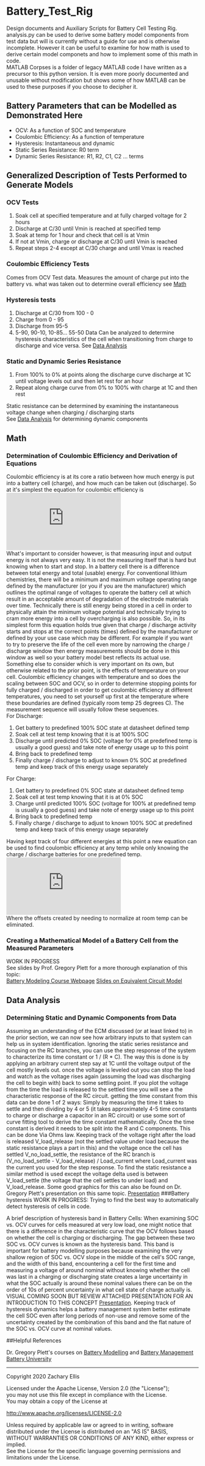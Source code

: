 # Battery_Test_Rig
Design documents and Auxiliary Scripts for Battery Cell Testing Rig.  
analysis.py can be used to derive some battery model components from test data but will is currently without a guide for use 
and is otherwise incomplete. However it can be useful to examine for how math is used to derive certain model componets and how to implement 
some of this math in code.  
MATLAB Corpses is a folder of legacy MATLAB code I have written as a precursor to this python version. It is even more poorly documented and unusable 
without modification but shows some of how MATLAB can be used to these purposes if you choose to decipher it.  

## Battery Parameters that can be Modelled as Demonstrated Here
- OCV: As a function of SOC and temperature
- Coulombic Efficiency: As a function of temperature
- Hysteresis: Instantaneous and dynamic
- Static Series Resistance: R0 term
- Dynamic Series Resistance: R1, R2, C1, C2 ... terms
## Generalized Description of Tests Performed to Generate Models
### OCV Tests

1. Soak cell at specified temperature and at fully charged voltage for 2 hours
2. Discharge at C/30 until Vmin is reached at specified temp
3. Soak at temp for 1 hour and check that cell is at Vmin
4. If not at Vmin, charge or discharge at C/30 until Vmin is reached
5. Repeat steps 2-4 except at C/30 charge and until Vmax is reached
### Coulombic Efficiency Tests

Comes from OCV Test data. Measures the amount of charge put into the battery vs. what was taken out to determine overall efficiency see [Math](#determination-of-coulombic-efficiency-and-derivation-of-equations)

### Hysteresis tests

1. Discharge at C/30 from 100 - 0
2. Charge from 0 - 95
3. Discharge from 95-5
4. 5-90, 90-10, 10-85... 55-50
Data Can be analyzed to determine hysteresis characteristics of the cell when transitioning from charge to discharge and vice versa. See [Data Analysis](#battery-hysteresis)

### Static and Dynamic Series Resistance

1. From 100% to 0% at points along the discharge curve discharge at 1C until voltage levels out and then let rest for an hour
2. Repeat along charge curve from 0% to 100% with charge at 1C and then rest  

Static resistance can be determined by examining the instantaneous voltage change when charging / discharging starts  
See [Data Analysis](#determining-static-and-dynamic-components-from-data) for determining dynamic components

## Math
### Determination of Coulombic Efficiency and Derivation of Equations

Coulombic efficiency is at its core a ratio between how much energy is put into a battery cell (charge), and how much can
be taken out (discharge). So at it's simplest the equation for coulombic efficiency is  
![equation](https://latex.codecogs.com/gif.latex?%5Cfrac%7BEnergyDischarged%7D%7BEnergyCharged%7D*100%3DCoulombicEfficiency%28%25%29)  
What's important to consider however, is that measuring input and output energy is not always very easy. It is not the
measuring itself that is hard but knowing when to start and stop. In a battery cell there is a difference between total 
energy and total (usable) energy. For conventional lithium chemistries, there will be a minimum and maximum voltage operating range 
defined by the manufacturer (or you if you are the manufacturer) which outlines the optimal range of voltages to operate the battery cell 
at which result in an acceptable amount of degradation of the electrode materials over time. Technically there is still energy being stored in a cell 
in order to physically attain the minimum voltage potential and technically trying to cram more energy into a cell by overcharging is also possible. 
So, in its simplest form this equation holds true given that charge / discharge activity starts and stops at the correct points (times) 
defined by the manufacturer or defined by your use case which may be different. For example if you want to try to preserve the life of the cell 
even more by narrowing the charge / discharge window then energy measurements should be done in this window as well so your battery model best reflects 
its actual use. Something else to consider which is very important on its own, but otherwise related to the prior point, is the effects of temperature 
on your cell. Coulombic efficiency changes with temperature and so does the scaling between SOC and OCV, so in order to determine stopping points 
for fully charged / discharged in order to get coulombic efficiency at different temperatures, you need to set yourself up first at the temperature 
where these boundaries are defined (typically room temp 25 degrees C). The measurement sequence will usually follow these sequences.  
For Discharge:  
1. Get battery to predefined 100% SOC state at datasheet defined temp  
2. Soak cell at test temp knowing that it is at 100% SOC  
3. Discharge until predicted 0% SOC (voltage for 0% at predefined temp is usually a good guess) and take note of energy usage up to this point  
4. Bring back to predefined temp  
5. Finally charge / discharge to adjust to known 0% SOC at predefined temp and keep track of this energy usage separately  
  
For Charge:  
1. Get battery to predefined 0% SOC state at datasheet defined temp  
2. Soak cell at test temp knowing that it is at 0% SOC  
3. Charge until predicted 100% SOC (voltage for 100% at predefined temp is usually a good guess) and take note of energy usage up to this point  
4. Bring back to predefined temp  
5. Finally charge / discharge to adjust to known 100% SOC at predefined temp and keep track of this energy usage separately  
  
Having kept track of four different energies at this point a new equation can be used to find coulombic efficiency at any temp while only knowing the 
charge / discharge batteries for one predefined temp.  
![equation](https://latex.codecogs.com/gif.latex?%28%5Cfrac%7BDischarged_%7BTotal%7D%7D%7BCharged_%7BTestTemp%7D%7D%20-%20%28CoulombEff_%7BRoomTemp%7D*%5Cfrac%7BCharged_%7BRoomTemp%7D%7D%7BCharged_%7BTestTemp%7D%7D%29%29*100)  
Where the offsets created by needing to normalize at room temp can be eliminated.
### Creating a Mathematical Model of a Battery Cell from the Measured Parameters
WORK IN PROGRESS  
See slides by Prof. Gregory Plett for a more thorough explanation of this topic:  
[Battery Modeling Course Webpage](http://mocha-java.uccs.edu/ECE5710/index.html) [Slides on Equivalent Circuit Model](http://mocha-java.uccs.edu/ECE5710/ECE5710-Notes02.pdf)
## Data Analysis
### Determining Static and Dynamic Components from Data
Assuming an understanding of the ECM discussed (or at least linked to) in the prior section, we can now see how arbitrary inputs to that system
can help us in system identification. Ignoring the static series resistance and focusing on the RC branches, you can use the step response of the system to 
characterize its time constant or 1 / (R * C). The way this is done is by applying an arbitrary current step say at 1C until the voltage output of the cell mostly levels out. 
once the voltage is leveled out you can stop the load and watch as the voltage rises again (assuming the load was discharging the cell to begin with) back to some 
settling point. If you plot the voltage from the time the load is released to the settled time you will see a the characteristic response of the RC circuit. 
getting the time constant from this data can be done 1 of 2 ways: Simply by measuring the time it takes to settle and then dividing by 4 or 5 (it takes approximately 4-5 time
constants to charge or discharge a capacitor in an RC circuit) or use some sort of curve fitting tool to derive the time constant mathematically. Once the time constant is derived it needs to be 
split into the R and C components. This can be done Via Ohms law. Keeping track of the voltage right after the load is released V_load_release (not the settled value under load because the 
static resistance plays a part in this) and the voltage once the cell has settled V_no_load_settle, the resistance of the RC branch is (V_no_load_settle - V_load_release) 
/ Load_current where Load_current was the current you used for the step response. To find the static resistance a similar method is used except the voltage 
delta used is between V_load_settle (the voltage that the cell settles to under load) and V_load_release. Some good graphics for this can also be found on Dr. 
Gregory Plett's presentation on this same topic. [Presentation](http://mocha-java.uccs.edu/ECE5710/ECE5710-Notes02.pdf)
###Battery hysteresis
WORK IN PROGRESS: Trying to find the best way to automatically detect hysteresis of cells in code.  
  
A brief description of hysteresis band in Battery Cells: When examining SOC vs. OCV curves for cells measured at very low load, one might notice that there is 
a difference in the characteristic curve that the OCV follows based on whether the cell is charging or discharging. The gap between these two SOC vs. OCV curves 
is known as the hysteresis band. This band is important for battery modelling purposes because examining the very shallow region of SOC vs. OCV slope in the 
middle of the cell's SOC range, and the width of this band, encountering a cell for the first time and measuring a voltage of 
around nominal without knowing whether the cell was last in a charging or discharging state creates a large uncertainty in what the SOC actually is 
around these nominal values there can be on the order of 10s of percent uncertainty in what cell state of charge actually is. VISUAL COMING SOON BUT REVIEW ATTACHED 
PRESENTATION FOR AN INTRODUCTION TO THIS CONCEPT [Presentation](http://mocha-java.uccs.edu/ECE5710/ECE5710-Notes02.pdf). 
Keeping track of hysteresis dynamics helps a battery management system better estimate the cell SOC even after long periods of non-use and remove some 
of the uncertainty created by the combination of this band and the flat nature of the SOC vs. OCV curve at nominal values.

##Helpful References

Dr. Gregory Plett's courses on [Battery Modelling](http://mocha-java.uccs.edu/ECE5710/index.html) and [Battery Management](http://mocha-java.uccs.edu/ECE5720/index.html)  
[Battery University](https://batteryuniversity.com/)  
  
---------------------------------------------------------------------------------------------------------------------
Copyright 2020 Zachary Ellis

Licensed under the Apache License, Version 2.0 (the "License");  
you may not use this file except in compliance with the License.  
You may obtain a copy of the License at  
  
   http://www.apache.org/licenses/LICENSE-2.0  
  
Unless required by applicable law or agreed to in writing, software  
distributed under the License is distributed on an "AS IS" BASIS,  
WITHOUT WARRANTIES OR CONDITIONS OF ANY KIND, either express or implied.  
See the License for the specific language governing permissions and  
limitations under the License.  

